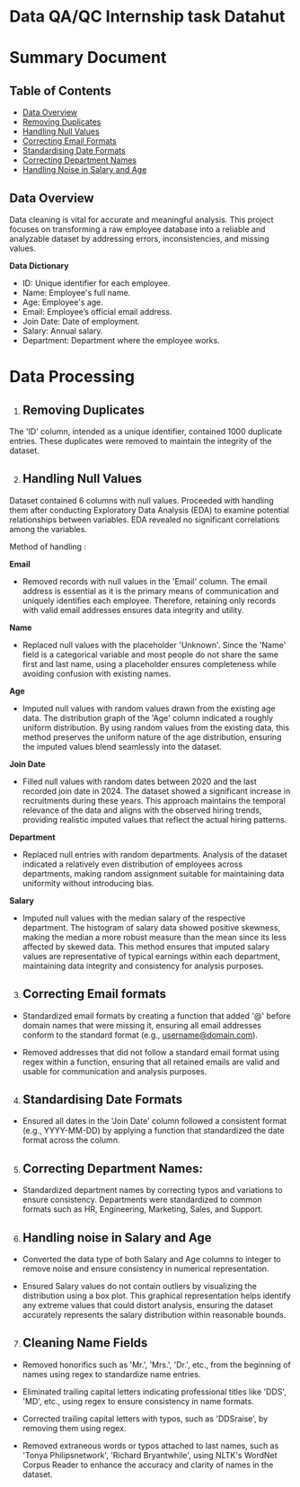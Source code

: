 # Data QA/QC Internship task Datahut

# Summary Document

## Table of Contents

- [Data Overview](#data-overview)
- [Removing Duplicates](#removing-duplicates)
- [Handling Null Values](#handling-null-values)
- [Correcting Email Formats](#correcting-email-formats)
- [Standardising Date Formats](#standardising-date-formats)
- [Correcting Department Names](#correcting-department-names)
- [Handling Noise in Salary and Age](#handling-noise-in-salary-and-age)
  
## Data Overview

Data cleaning is vital for accurate and meaningful analysis. This project focuses on transforming a raw employee database into a reliable and analyzable dataset by addressing errors, inconsistencies, and missing values.

**Data Dictionary**

- ID: Unique identifier for each employee.
- Name: Employee's full name.
- Age: Employee's age.
- Email: Employee’s official email address.
- Join Date: Date of employment.
- Salary: Annual salary.
- Department: Department where the employee works.

# Data Processing

1. ## Removing Duplicates

The 'ID' column, intended as a unique identifier, contained 1000 duplicate entries. These duplicates were removed to maintain the integrity of the dataset.

2. ## Handling Null Values

Dataset contained 6 columns with null values. Proceeded with handling them after conducting Exploratory Data Analysis (EDA) to examine potential relationships between variables. EDA revealed no significant correlations among the variables.

Method of handling : 

**Email**
- Removed records with null values in the 'Email' column. The email address is essential as it is the primary means of communication and uniquely identifies each employee. Therefore, retaining only records with valid email addresses ensures data integrity and utility.

**Name**
- Replaced null values with the placeholder 'Unknown'. Since the 'Name' field is a categorical variable and most people do not share the same first and last name, using a placeholder ensures completeness while avoiding confusion with existing names.

**Age**
- Imputed null values with random values drawn from the existing age data. The distribution graph of the 'Age' column indicated a roughly uniform distribution. By using random values from the existing data, this method preserves the uniform nature of the age distribution, ensuring the imputed values blend seamlessly into the dataset.

**Join Date**
- Filled null values with random dates between 2020 and the last recorded join date in 2024. The dataset showed a significant increase in recruitments during these years. This approach maintains the temporal relevance of the data and aligns with the observed hiring trends, providing realistic imputed values that reflect the actual hiring patterns.

**Department**
- Replaced null entries with random departments. Analysis of the dataset indicated a relatively even distribution of employees across departments, making random assignment suitable for maintaining data uniformity without introducing bias.

**Salary**
- Imputed null values with the median salary of the respective department. The histogram of salary data showed positive skewness, making the median a more robust measure than the mean since its less affected by skewed data. This method ensures that imputed salary values are representative of typical earnings within each department, maintaining data integrity and consistency for analysis purposes.

3. ## Correcting Email formats
- Standardized email formats by creating a function that added '@' before domain names that were missing it, ensuring all email addresses conform to the standard format (e.g., username@domain.com).

- Removed addresses that did not follow a standard email format using regex within a function, ensuring that all retained emails are valid and usable for communication and analysis purposes.

4. ## Standardising Date Formats
- Ensured all dates in the 'Join Date' column followed a consistent format (e.g., YYYY-MM-DD) by applying a function that standardized the date format across the column.

5. ## Correcting Department Names:
- Standardized department names by correcting typos and variations to ensure consistency. Departments were standardized to common formats such as HR, Engineering, Marketing, Sales, and Support.

6. ## Handling noise in Salary and Age
- Converted the data type of both Salary and Age columns to integer to remove noise and ensure consistency in numerical representation.

- Ensured Salary values do not contain outliers by visualizing the distribution using a box plot. This graphical representation helps identify any extreme values that could distort analysis, ensuring the dataset accurately represents the salary distribution within reasonable bounds.

7. ## Cleaning Name Fields
- Removed honorifics such as 'Mr.', 'Mrs.', 'Dr.', etc., from the beginning of names using regex to standardize name entries.

- Eliminated trailing capital letters indicating professional titles like 'DDS', 'MD', etc., using regex to ensure consistency in name formats.

- Corrected trailing capital letters with typos, such as 'DDSraise', by removing them using regex.

- Removed extraneous words or typos attached to last names, such as 'Tonya Philipsnetwork', 'Richard Bryantwhile', using NLTK's WordNet Corpus Reader to enhance the accuracy and clarity of names in the dataset.



